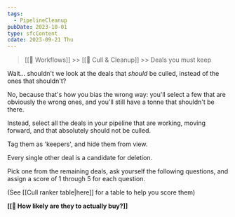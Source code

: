 ```yaml
---
tags:
  - PipelineCleanup
pubDate: 2023-10-01
type: sfcContent
cdate: 2023-09-21 Thu
---
```


> [[🔁 Workflows]] >> [[🧹 Cull & Cleanup]] >> Deals you must keep

Wait... shouldn't we look at the deals that *should* be culled, instead of the ones that shouldn't?

No, because that's how you bias the wrong way: you'll select a few that are obviously the wrong ones, and you'll still have a tonne that shouldn't be there.

Instead, select all the deals in your pipeline that are working, moving forward, and that absolutely should not be culled.

Tag them as 'keepers', and hide them from view.

Every single other deal is a candidate for deletion.

Pick one from the remaining deals, ask yourself the following questions, and assign a score of 1 through 5 for each question.

(See [[Cull ranker table|here]] for a table to help you score them)

 **[[🤔 How likely are they to actually buy?]]**
